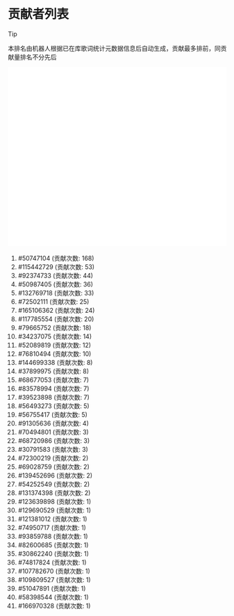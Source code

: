 # 贡献者列表

> [!TIP]
> 本排名由机器人根据已在库歌词统计元数据信息后自动生成，贡献最多排前，同贡献量排名不分先后

![贡献者头像画廊](./CONTRIBUTORS.svg)

1. #50747104 (贡献次数: 168)
2. #115442729 (贡献次数: 53)
3. #92374733 (贡献次数: 44)
4. #50987405 (贡献次数: 36)
5. #132769718 (贡献次数: 33)
6. #72502111 (贡献次数: 25)
7. #165106362 (贡献次数: 24)
8. #117785554 (贡献次数: 20)
9. #79665752 (贡献次数: 18)
10. #34237075 (贡献次数: 14)
11. #52089819 (贡献次数: 12)
12. #76810494 (贡献次数: 10)
13. #144699338 (贡献次数: 8)
14. #37899975 (贡献次数: 8)
15. #68677053 (贡献次数: 7)
16. #83578994 (贡献次数: 7)
17. #39523898 (贡献次数: 7)
18. #56493273 (贡献次数: 5)
19. #56755417 (贡献次数: 5)
20. #91305636 (贡献次数: 4)
21. #70494801 (贡献次数: 3)
22. #68720986 (贡献次数: 3)
23. #30791583 (贡献次数: 3)
24. #72300219 (贡献次数: 2)
25. #69028759 (贡献次数: 2)
26. #139452696 (贡献次数: 2)
27. #54252549 (贡献次数: 2)
28. #131374398 (贡献次数: 2)
29. #123639898 (贡献次数: 1)
30. #129690529 (贡献次数: 1)
31. #121381012 (贡献次数: 1)
32. #74950717 (贡献次数: 1)
33. #93859788 (贡献次数: 1)
34. #82600685 (贡献次数: 1)
35. #30862240 (贡献次数: 1)
36. #74817824 (贡献次数: 1)
37. #107782670 (贡献次数: 1)
38. #109809527 (贡献次数: 1)
39. #51047891 (贡献次数: 1)
40. #58398544 (贡献次数: 1)
41. #166970328 (贡献次数: 1)
